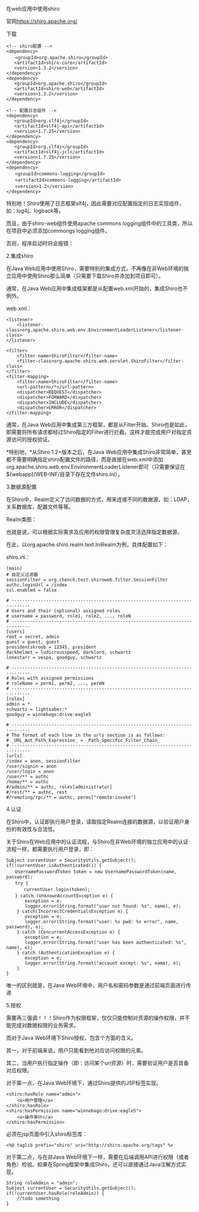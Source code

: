 在web应用中使用shiro

官网<https://shiro.apache.org/>







下载

    <!-- shiro配置 -->
    <dependency>
    　　<groupId>org.apache.shiro</groupId>
       <artifactId>shiro-core</artifactId>
       <version>1.3.2</version>
    </dependency>
    <dependency>
       <groupId>org.apache.shiro</groupId>
       <artifactId>shiro-web</artifactId>
       <version>1.3.2</version>
    </dependency>
    
    <!-- 配置日志组件 -->
    <dependency>
       <groupId>org.slf4j</groupId>
       <artifactId>slf4j-api</artifactId>
       <version>1.7.25</version>
    </dependency>
    <dependency>
       <groupId>org.slf4j</groupId>
       <artifactId>slf4j-jcl</artifactId>
       <version>1.7.25</version>
    </dependency>
    <dependency>
    　　<groupId>commons-logging</groupId>
    　　<artifactId>commons-logging</artifactId>
    　　<version>1.2</version>
    </dependency>





特别地！Shiro使用了日志框架slf4j，因此需要对应配置指定的日志实现组件，如：log4j，logback等。

而且，由于shiro-web组件使用apache commons logging组件中的工具类，所以在项目中必须添加commongs logging组件。

否则，程序启动时将会报错：



2.集成shiro

在Java Web应用中使用Shiro，需要特别的集成方式，不再像在非Web环境的独立应用中使用Shiro那么简单（只需要下载Shiro并添加到项目即可）。

通常，在Java Web应用中集成框架都是从配置web.xml开始的，集成Shiro也不例外。

web.xml：

    <listener>
        <listener-class>org.apache.shiro.web.env.EnvironmentLoaderListener</listener-class>
    </listener>
    
    <filter>
        <filter-name>ShiroFilter</filter-name>
        <filter-class>org.apache.shiro.web.servlet.ShiroFilter</filter-class>
    </filter>
    <filter-mapping>
        <filter-name>ShiroFilter</filter-name>
        <url-pattern>/*</url-pattern>
        <dispatcher>REQUEST</dispatcher>
        <dispatcher>FORWARD</dispatcher>
        <dispatcher>INCLUDE</dispatcher>
        <dispatcher>ERROR</dispatcher>
    </filter-mapping>



通常，在Java Web应用中集成第三方框架，都是从Filter开始。Shiro也是如此，即需要将所有请求都经过Shiro指定的Filter进行拦截，这样才能完成用户对指定资源访问的授权验证。

*特别地，*从Shiro 1.2+版本之后，在Java Web应用中集成Shiro非常简单，甚至都不需要明确指定shiro配置文件的路径，而是直接在web.xml中添加org.apache.shiro.web.env.EnvironmentLoaderListener即可（只需要保证在${webapp}/WEB-INF/目录下存在文件shiro.ini）。



3.数据源配置

在Shiro中，Realm定义了访问数据的方式，用来连接不同的数据源，如：LDAP，关系数据库，配置文件等等。

Realm类图：





也就是说，可以根据实际需求及应用的权限管理复杂度灵活选择指定数据源。

在此，以org.apache.shiro.realm.text.IniRealm为例，具体配置如下：

shiro.ini：

    [main]
    # 自定义过滤器
    sessionFilter = org.chench.test.shiroweb.filter.SessionFilter
    authc.loginUrl = /index
    ssl.enabled = false
    
    # -----------------------------------------------------------------------------
    # Users and their (optional) assigned roles
    # username = password, role1, role2, ..., roleN
    # -----------------------------------------------------------------------------
    [users]
    root = secret, admin
    guest = guest, guest
    presidentskroob = 12345, president
    darkhelmet = ludicrousspeed, darklord, schwartz
    lonestarr = vespa, goodguy, schwartz
    
    # -----------------------------------------------------------------------------
    # Roles with assigned permissions
    # roleName = perm1, perm2, ..., permN
    # -----------------------------------------------------------------------------
    [roles]
    admin = *
    schwartz = lightsaber:*
    goodguy = winnebago:drive:eagle5
    
    # -----------------------------------------------------------------------------
    # The format of each line in the urls section is as follows:
    # _URL_Ant_Path_Expression_ = _Path_Specific_Filter_Chain_
    # -----------------------------------------------------------------------------
    [urls]
    /index = anon, sessionFilter
    /user/signin = anon
    /user/login = anon
    /user/** = authc
    /home/** = authc
    #/admin/** = authc, roles[administrator]
    #/rest/** = authc, rest
    #/remoting/rpc/** = authc, perms["remote:invoke"]



4.认证

在Shiro中，认证即执行用户登录，读取指定Realm连接的数据源，以验证用户身份的有效性与合法性。

关于Shiro在Web应用中的认证流程，与Shiro在非Web环境的独立应用中的认证流程一样，都需要执行用户登录，即：

    Subject currentUser = SecurityUtils.getSubject();
    if(!currentUser.isAuthenticated()) {
    　　UsernamePasswordToken token = new UsernamePasswordToken(name, password);
    　　try {
    　　　　currentUser.login(token);
    　　} catch (UnknownAccountException e) {
           exception = e;
           logger.error(String.format("user not found: %s", name), e);
        } catch(IncorrectCredentialsException e) {
           exception = e;
           logger.error(String.format("user: %s pwd: %s error", name, password), e);
        } catch (ConcurrentAccessException e) {
           exception = e;
           logger.error(String.format("user has been authenticated: %s", name), e);
        } catch (AuthenticationException e) {
           exception = e;
           logger.error(String.format("account except: %s", name), e);
        }
    }

唯一的区别就是，在Java Web环境中，用户名和密码参数是通过前端页面进行传递



5.授权

需要再三强调！！！Shiro作为权限框架，仅仅只能控制对资源的操作权限，并不能完成对数据权限的业务需求。

而对于Java Web环境下Shiro授权，包含个方面的含义。

其一，对于前端来说，用户只能看到他对应访问权限的元素。

其二，当用户执行指定操作（即：访问某个uri资源）时，需要验证用户是否具备对应权限。

对于第一点，在Java Web环境下，通过Shiro提供的JSP标签实现。

    <shiro:hasRole name="admin">
        <a>用户管理</a>
    </shiro:hasRole>
    <shiro:hasPermission name="winnebago:drive:eagle5">
        <a>操作审计</a>
    </shiro:hasPermission>

必须在jsp页面中引入shiro标签库：

    <%@ taglib prefix="shiro" uri="http://shiro.apache.org/tags" %>



对于第二点，与在非Java Web环境下一样，需要在后端调用API进行权限（或者角色）检验。如果在Spring框架中集成Shiro，还可以直接通过Java注解方式实现。

    String roleAdmin = "admin";
    Subject currentUser = SecurityUtils.getSubject();
    if(!currentUser.hasRole(roleAdmin)) {
        //todo something
    }
